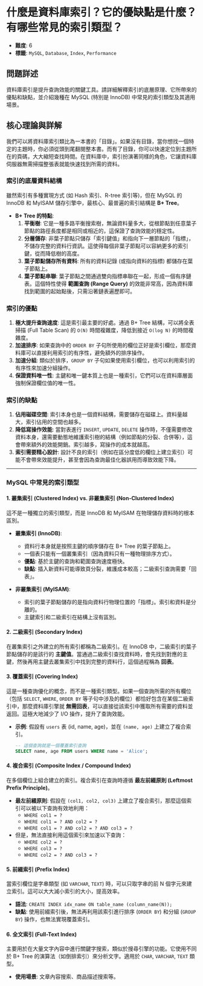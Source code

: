# 什麼是資料庫索引？它的優缺點是什麼？有哪些常見的索引類型？

- **難度**: 6
- **標籤**: `MySQL`, `Database`, `Index`, `Performance`

## 問題詳述

資料庫索引是提升查詢效能的關鍵工具。請詳細解釋索引的底層原理、它所帶來的優點和缺點，並介紹幾種在 MySQL (特別是 InnoDB) 中常見的索引類型及其適用場景。

## 核心理論與詳解

我們可以將資料庫索引類比為一本書的「目錄」。如果沒有目錄，當你想找一個特定的主題時，你必須從頭到尾翻閱整本書。而有了目錄，你可以快速定位到主題所在的頁碼，大大縮短查找時間。在資料庫中，索引扮演著同樣的角色，它讓資料庫伺服器無需掃描整張表就能快速找到所需的資料。

### 索引的底層資料結構

雖然索引有多種實現方式 (如 Hash 索引、R-tree 索引等)，但在 MySQL 的 InnoDB 和 MyISAM 儲存引擎中，最核心、最普遍的索引結構是 **B+ Tree**。

- **B+ Tree 的特點**:
  1. **平衡樹**: 它是一種多路平衡搜索樹，無論資料量多大，從根節點到任意葉子節點的路徑長度都是相同或相近的，這保證了查詢效能的穩定性。
  2. **分層儲存**: 非葉子節點只儲存「索引鍵值」和指向下一層節點的「指標」，不儲存完整的資料行資訊。這使得每個非葉子節點可以容納更多的索引鍵，從而降低樹的高度。
  3. **葉子節點儲存所有資料**: 所有的資料記錄 (或指向資料的指標) 都儲存在葉子節點上。
  4. **葉子節點串聯**: 葉子節點之間通過雙向指標串聯在一起，形成一個有序鏈表。這個特性使得 **範圍查詢 (Range Query)** 的效能非常高，因為資料庫找到範圍的起始點後，只需沿著鏈表遍歷即可。

### 索引的優點

1. **極大提升查詢速度**: 這是索引最主要的好處。通過 B+ Tree 結構，可以將全表掃描 (Full Table Scan) 的 `O(N)` 時間複雜度，降低到接近 `O(log N)` 的時間複雜度。
2. **加速排序**: 如果查詢中的 `ORDER BY` 子句所使用的欄位正好是索引欄位，那麼資料庫可以直接利用索引的有序性，避免額外的排序操作。
3. **加速分組**: 類似於排序，`GROUP BY` 子句如果使用索引欄位，也可以利用索引的有序性來加速分組操作。
4. **保證資料唯一性**: 主鍵和唯一鍵本質上也是一種索引，它們可以在資料庫層面強制保證欄位值的唯一性。

### 索引的缺點

1. **佔用磁碟空間**: 索引本身也是一個資料結構，需要儲存在磁碟上。資料量越大，索引佔用的空間也越多。
2. **降低寫操作效能**: 當對表進行 `INSERT`, `UPDATE`, `DELETE` 操作時，不僅需要修改資料本身，還需要動態地維護索引樹的結構（例如節點的分裂、合併等），這會帶來額外的效能開銷。索引越多，寫操作的成本就越高。
3. **索引需要精心設計**: 設計不良的索引（例如在區分度低的欄位上建立索引）可能不會帶來效能提升，甚至會因為查詢最佳化器誤用而導致效能下降。

---

### MySQL 中常見的索引類型

#### 1. 叢集索引 (Clustered Index) vs. 非叢集索引 (Non-Clustered Index)

這不是一種獨立的索引類型，而是 InnoDB 和 MyISAM 在物理儲存資料時的根本區別。

- **叢集索引 (InnoDB)**:
  - 資料行本身就是按照主鍵的順序儲存在 B+ Tree 的葉子節點上。
  - 一個表只能有一個叢集索引（因為資料只有一種物理排序方式）。
  - **優點**: 基於主鍵的查詢和範圍查詢速度極快。
  - **缺點**: 插入新資料可能導致頁分裂，維護成本較高；二級索引查詢需要「回表」。

- **非叢集索引 (MyISAM)**:
  - 索引的葉子節點儲存的是指向資料行物理位置的「指標」。索引和資料是分離的。
  - 主鍵索引和二級索引在結構上沒有區別。

#### 2. 二級索引 (Secondary Index)

在叢集索引之外建立的所有索引都稱為二級索引。在 InnoDB 中，二級索引的葉子節點儲存的是該行的 **主鍵值**。當通過二級索引查找資料時，會先找到對應的主鍵，然後再用主鍵去叢集索引中找到完整的資料行，這個過程稱為 **回表**。

#### 3. 覆蓋索引 (Covering Index)

這是一種查詢優化的概念，而不是一種索引類型。如果一個查詢所需的所有欄位（包括 `SELECT`, `WHERE`, `ORDER BY` 等子句中涉及的欄位）都恰好包含在某個二級索引中，那麼資料庫引擎就 **無需回表**，可以直接從該索引中獲取所有需要的資料並返回。這極大地減少了 I/O 操作，提升了查詢效能。

- **示例**: 假設有 `users` 表 (id, name, age)，並在 `(name, age)` 上建立了複合索引。

  ```sql
  -- 這個查詢就是一個覆蓋索引查詢
  SELECT name, age FROM users WHERE name = 'Alice';
  ```

#### 4. 複合索引 (Composite Index / Compound Index)

在多個欄位上組合建立的索引。複合索引在查詢時遵循 **最左前綴原則 (Leftmost Prefix Principle)**。

- **最左前綴原則**: 假設在 `(col1, col2, col3)` 上建立了複合索引，那麼這個索引可以被以下查詢有效地利用：
  - `WHERE col1 = ?`
  - `WHERE col1 = ? AND col2 = ?`
  - `WHERE col1 = ? AND col2 = ? AND col3 = ?`
- 但是，無法直接利用這個索引來加速以下查詢：
  - `WHERE col2 = ?`
  - `WHERE col3 = ?`
  - `WHERE col2 = ? AND col3 = ?`

#### 5. 前綴索引 (Prefix Index)

當索引欄位是字串類型 (如 `VARCHAR`, `TEXT`) 時，可以只取字串的前 N 個字元來建立索引。這可以大大減小索引的大小，提高效率。

- **語法**: `CREATE INDEX idx_name ON table_name (column_name(N));`
- **缺點**: 使用前綴索引後，無法再利用該索引進行排序 (`ORDER BY`) 和分組 (`GROUP BY`) 操作，也無法實現覆蓋索引。

#### 6. 全文索引 (Full-Text Index)

主要用於在大量文字內容中進行關鍵字搜索，類似於搜尋引擎的功能。它使用不同於 B+ Tree 的演算法（如倒排索引）來分析文字。適用於 `CHAR`, `VARCHAR`, `TEXT` 類型。

- **使用場景**: 文章內容搜索、商品描述搜索等。
